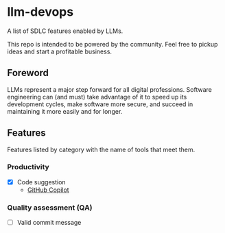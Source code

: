 # llm-devops

A list of SDLC features enabled by LLMs.

This repo is intended to be powered by the community. Feel free to pickup ideas and start a profitable business.

## Foreword

LLMs represent a major step forward for all digital professions. Software engineering can (and must) take advantage of it to speed up its development cycles, make software more secure, and succeed in maintaining it more easily and for longer.

## Features

Features listed by category with the name of tools that meet them. 

### Productivity

- [x] Code suggestion
    - [GitHub Copilot](https://github.com/features/copilot)

### Quality assessment (QA)

- [ ] Valid commit message
